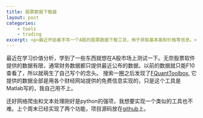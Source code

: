 ```yaml
---
title: 股票数据下载器
layout: post
categories:
    - tools
    - trading
excerpt: <p>最近开始着手写一个A股的股票数据下载工具，用于获取基本面和价格等信息。</p>
---
```


最近在学习价值分析，学到了一些东西就想在A股市场上测试一下。无奈股票软件提供的数据有限，通常财务数据都只提供最近公布的数据，以前的数据就只能F10查看了，所以就萌生了自己写个的念头。 搜索一圈之后发现了[FQuantToolbox](1), 它提供的数据全部是用各个财经网站提供的免费信息实现的，只是这个工具是Matlab写的，我自己用不上。

还好网络爬虫和文本处理刚好是python的强项，我想要实现一个类似的工具也不难。上个周末已经实现了两个功能，项目源码放在[github](2)上。


[1]: https://mp.weixin.qq.com/s?__biz=MzA5NzEzNDk4Mw==&mid=203362468&idx=1&sn=e4de198d87377b1693a475201ac192b8&3rd=MzA3MDU4NTYzMw==&scene=6#rd
[2]: https://github.com/semio/cnstockdata
